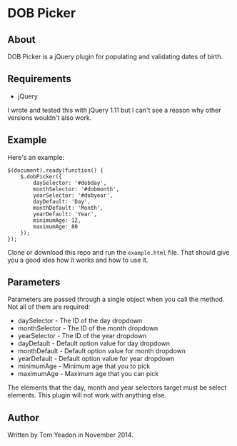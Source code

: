 # DOB Picker

## About

DOB Picker is a jQuery plugin for populating and validating dates of birth.

## Requirements

* jQuery

I wrote and tested this with jQuery 1.11 but I can't see a reason why other versions wouldn't also work.

## Example

Here's an example:

	$(document).ready(function() {
		$.dobPicker({
			daySelector: '#dobday',
			monthSelector: '#dobmonth',
			yearSelector: '#dobyear',
			dayDefault: 'Day',
			monthDefault: 'Month',
			yearDefault: 'Year',
			minimumAge: 12,
			maximumAge: 80
		});
	});

Clone or download this repo and run the `example.html` file. That should give you a good idea how it works and how to use it.

## Parameters

Parameters are passed through a single object when you call the method. Not all of them are required:

* daySelector - The ID of the day dropdown
* monthSelector - The ID of the month dropdown
* yearSelector - The ID of the year dropdown
* dayDefault - Default option value for day dropdown
* monthDefault - Default option value for month dropdown
* yearDefault - Default option value for year dropdown
* minimumAge - Minimum age that you to pick
* maximumAge - Maximum age that you can pick

The elements that the day, month and year selectors target must be select elements. This plugin will not work with anything else.

## Author

Written by Tom Yeadon in November 2014.
